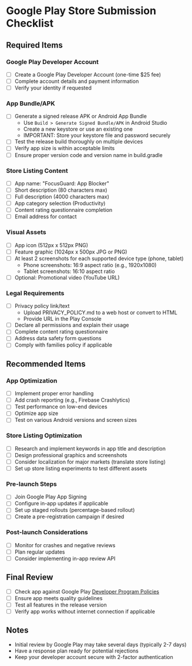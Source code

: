 # Google Play Store Submission Checklist

## Required Items

### Google Play Developer Account
- [ ] Create a Google Play Developer Account (one-time $25 fee)
- [ ] Complete account details and payment information
- [ ] Verify your identity if requested

### App Bundle/APK
- [ ] Generate a signed release APK or Android App Bundle
  - Use `Build > Generate Signed Bundle/APK` in Android Studio
  - Create a new keystore or use an existing one
  - IMPORTANT: Store your keystore file and password securely
- [ ] Test the release build thoroughly on multiple devices
- [ ] Verify app size is within acceptable limits
- [ ] Ensure proper version code and version name in build.gradle

### Store Listing Content
- [ ] App name: "FocusGuard: App Blocker"
- [ ] Short description (80 characters max)
- [ ] Full description (4000 characters max)
- [ ] App category selection (Productivity)
- [ ] Content rating questionnaire completion
- [ ] Email address for contact

### Visual Assets
- [ ] App icon (512px x 512px PNG)
- [ ] Feature graphic (1024px x 500px JPG or PNG)
- [ ] At least 2 screenshots for each supported device type (phone, tablet)
  - Phone screenshots: 16:9 aspect ratio (e.g., 1920x1080)
  - Tablet screenshots: 16:10 aspect ratio
- [ ] Optional: Promotional video (YouTube URL)

### Legal Requirements
- [ ] Privacy policy link/text
  - Upload PRIVACY_POLICY.md to a web host or convert to HTML
  - Provide URL in the Play Console
- [ ] Declare all permissions and explain their usage
- [ ] Complete content rating questionnaire
- [ ] Address data safety form questions
- [ ] Comply with families policy if applicable

## Recommended Items

### App Optimization
- [ ] Implement proper error handling
- [ ] Add crash reporting (e.g., Firebase Crashlytics)
- [ ] Test performance on low-end devices
- [ ] Optimize app size
- [ ] Test on various Android versions and screen sizes

### Store Listing Optimization
- [ ] Research and implement keywords in app title and description
- [ ] Design professional graphics and screenshots
- [ ] Consider localization for major markets (translate store listing)
- [ ] Set up store listing experiments to test different assets

### Pre-launch Steps
- [ ] Join Google Play App Signing
- [ ] Configure in-app updates if applicable
- [ ] Set up staged rollouts (percentage-based rollout)
- [ ] Create a pre-registration campaign if desired

### Post-launch Considerations
- [ ] Monitor for crashes and negative reviews
- [ ] Plan regular updates
- [ ] Consider implementing in-app review API

## Final Review
- [ ] Check app against Google Play [Developer Program Policies](https://play.google.com/about/developer-content-policy/)
- [ ] Ensure app meets quality guidelines
- [ ] Test all features in the release version
- [ ] Verify app works without internet connection if applicable

## Notes
- Initial review by Google Play may take several days (typically 2-7 days)
- Have a response plan ready for potential rejections
- Keep your developer account secure with 2-factor authentication 